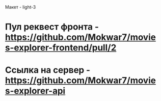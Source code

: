 Макет - light-3
# Пул реквест фронта - https://github.com/Mokwar7/movies-explorer-frontend/pull/2
# Ссылка на сервер - https://github.com/Mokwar7/movies-explorer-api
